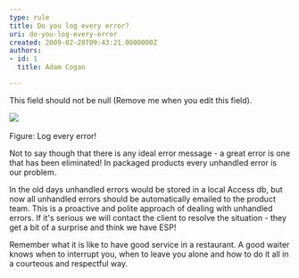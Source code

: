 ```yaml
---
type: rule
title: Do you log every error?
uri: do-you-log-every-error
created: 2009-02-28T09:43:21.0000000Z
authors:
- id: 1
  title: Adam Cogan

---
```




<span class='intro'> This field should not be null (Remove me when you edit this field). </span>


  <p>
    <img class="ms-rteCustom-ImageArea" style="border&#58;0px solid;" alt=" " src="/Standards/Management/RulesToSuccessfulProjects/PublishingImages/imgErrorHandle.GIF" border="0" />&#160;</p>
<font class="ms-rteCustom-FigureGood">Figure&#58; Log every error!</font>
<p>Not to say though that there is any ideal error message - a great error is one that has been eliminated! In packaged products every unhandled error is our&#160;problem. </p>
<p>In the old days unhandled errors would be stored in a local Access db, but now all unhandled errors should be automatically emailed to the product team. This is a proactive and polite approach of dealing with unhandled errors. If it's serious we will contact the client to resolve the situation - they get a bit of a surprise and think we have ESP! </p>
<p>Remember what it is like to have good service in a restaurant. A good waiter knows when to interrupt you, when to leave you alone and how to do it all in a courteous and respectful way.</p>



